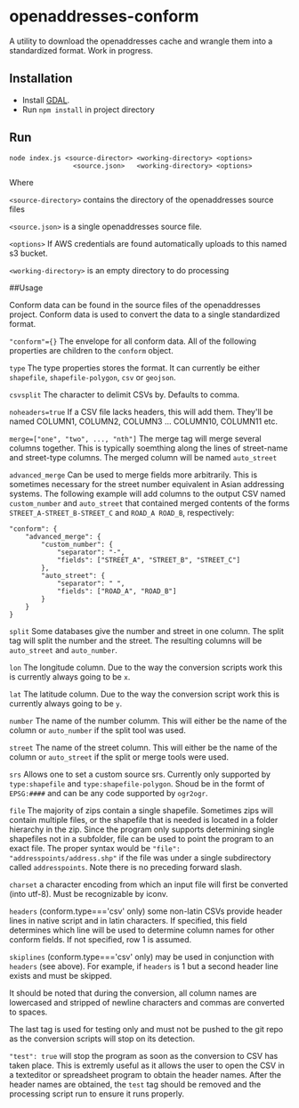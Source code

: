 openaddresses-conform
=====================

A utility to download the openaddresses cache and wrangle them into a standardized format. Work in progress.

## Installation

- Install [GDAL](http://www.gdal.org/).
- Run `npm install` in project directory

## Run

    node index.js <source-director> <working-directory> <options>
                    <source.json>   <working-directory> <options>

Where

`<source-directory>` contains the directory of the openaddresses source files

`<source.json>` is a single openaddresses source file.

`<options>` If AWS credentials are found automatically uploads to this named s3 bucket.

`<working-directory>` is an empty directory to do processing


##Usage

Conform data can be found in the source files of the openaddresses project. Conform data is used to convert the data to a single standardized format.


`"conform"={}` The envelope for all conform data. All of the following properties are children to the `conform` object.

`type` The type properties stores the format. It can currently be either `shapefile`, `shapefile-polygon`, `csv` or `geojson`.

`csvsplit` The character to delimit CSVs by. Defaults to comma.

`noheaders=true` If a CSV file lacks headers, this will add them. They'll be named COLUMN1, COLUMN2, COLUMN3 ... COLUMN10, COLUMN11 etc.

`merge=["one", "two", ..., "nth"]` The merge tag will merge several columns together. This is typically soemthing along the lines of street-name and street-type columns. The merged column will be named `auto_street`

`advanced_merge` Can be used to merge fields more arbitrarily. This is sometimes necessary for the street number equivalent in Asian addressing systems. The following example will add columns to the output CSV named `custom_number` and `auto_street` that contained merged contents of the forms `STREET_A-STREET_B-STREET_C` and `ROAD_A ROAD_B`, respectively:

```
"conform": {            
    "advanced_merge": {
        "custom_number": {
            "separator": "-",
            "fields": ["STREET_A", "STREET_B", "STREET_C"]
        },
        "auto_street": {
            "separator": " ",
            "fields": ["ROAD_A", "ROAD_B"]
        }
    }
}
```

`split` Some databases give the number and street in one column. The split tag will split the number and the street. The resulting columns will be `auto_street` and `auto_number`.

`lon` The longitude column. Due to the way the conversion scripts work this is currently always going to be `x`.

`lat` The latitude column. Due to the way the conversion script work this is currently always going to be `y`.

`number` The name of the number columm. This will either be the name of the column or `auto_number` if the split tool was used.

`street` The name of the street column. This will either be the name of the column or `auto_street` if the split or merge tools were used.

`srs` Allows one to set a custom source srs. Currently only supported by `type:shapefile` and `type:shapefile-polygon`. Shoud be in the formt of `EPSG:####` and can be any code supported by `ogr2ogr`.

`file` The majority of zips contain a single shapefile. Sometimes zips will contain multiple files, or the shapefile that is needed is located in a folder
hierarchy in the zip. Since the program only supports determining single shapefiles not in a subfolder, file can be used to point the program to an exact file.
The proper syntax would be `"file": "addresspoints/address.shp"` if the file was under a single subdirectory called `addresspoints`. Note there is no preceding forward slash.

`charset` a character encoding from which an input file will first be converted (into utf-8). Must be recognizable by iconv.

`headers` (conform.type==='csv' only) some non-latin CSVs provide header lines in native script and in latin characters. If specified, this field determines which line will be used to determine column names for other conform fields. If not specified, row 1 is assumed.

`skiplines` (conform.type==='csv' only) may be used in conjunction with `headers` (see above).  For example, if `headers` is 1 but a second header line exists and must be skipped.

It should be noted that during the conversion, all column names are lowercased and stripped of newline characters and commas are converted to spaces.

The last tag is used for testing only and must not be pushed to the git repo as the conversion scripts will stop on its detection.

`"test": true` will stop the program as soon as the conversion to CSV has taken place. This is extremly useful as it allows the user to open the CSV in a texteditor or spreadsheet program to obtain the header names. After the header names are obtained, the `test` tag should be removed and the processing script run to ensure it runs properly.

